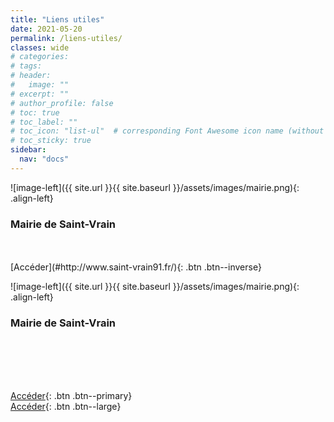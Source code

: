 ```yaml
---
title: "Liens utiles"
date: 2021-05-20
permalink: /liens-utiles/
classes: wide
# categories: 
# tags: 
# header:
#   image: ""
# excerpt: ""
# author_profile: false
# toc: true
# toc_label: ""
# toc_icon: "list-ul"  # corresponding Font Awesome icon name (without fa prefix)
# toc_sticky: true
sidebar:
  nav: "docs"
---
```




<div class="notice--success" markdown="1">

![image-left]({{ site.url }}{{ site.baseurl }}/assets/images/mairie.png){: .align-left} 
<h3 class="no_toc"><i class="fas fa-solid fa-building-columns"></i> Mairie de Saint-Vrain</h3>
<br>
<br>
[Accéder](#http://www.saint-vrain91.fr/){: .btn .btn--inverse}

</div>


<div class="notice" markdown="1">

![image-left]({{ site.url }}{{ site.baseurl }}/assets/images/mairie.png){: .align-left} 
<h3 class="no_toc"><i class="fas fa-lightbulb"></i> Mairie de Saint-Vrain</h3>
<br>
<br>
<br>
<br>

[Accéder](#http://www.saint-vrain91.fr/){: .btn .btn--primary}
<br>
[Accéder](#http://www.saint-vrain91.fr/){: .btn .btn--large}

</div>




